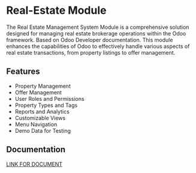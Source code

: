 
# Real-Estate Module

The Real Estate Management System Module is a comprehensive solution designed for managing real estate brokerage operations within the Odoo framework. Based on Odoo Developer documentation. This module enhances the capabilities of Odoo to effectively handle various aspects of real estate transactions, from property listings to offer management.




## Features

- Property Management
- Offer Management
- User Roles and Permissions
- Property Types and Tags
- Reports and Analytics
- Customizable Views
- Menu Navigation
- Demo Data for Testing


## Documentation

[LINK FOR DOCUMENT](https://docs.google.com/document/d/11CRwM7VhdvTcpSE3XE37cTFUVN6ry0mU/edit?usp=sharing&ouid=113679607569729391558&rtpof=true&sd=true)

